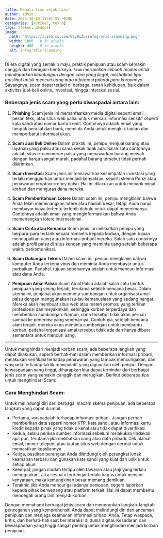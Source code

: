 ```yaml
---
title: Kenali Scam sejak dini!
author: admin
date: 2024-10-19 11:04:55 +0700
categories: [artikel, tekno]
tags: [tekno, medsos]
image:
  path: "https://i.ibb.co.com/VSy0xZw/infografis-scamming.png"
  width: 1000   # in pixels
  height: 400   # in pixels
  alt: infografis-scamming
---
```




Di era digital yang semakin maju, praktik penipuan atau scam semakin canggih dan beragam bentuknya. `Scam` *merupakan sebuah modus untuk mendapatkan keuntungan dengan cara yang ilegal, melibatkan tipu muslihat untuk mencuri uang atau informasi pribadi para korbannya*. Sayangnya, scam dapat terjadi di berbagai ranah kehidupan, baik dalam aktivitas jual-beli online, investasi, hingga interaksi sosial.

### Beberapa jenis scam yang perlu diwaspadai antara lain:

1. **Phishing**
   Scam jenis ini memanfaatkan media digital seperti email, pesan teks, atau situs web palsu untuk mencuri informasi sensitif seperti kata sandi atau nomor kartu kredit. Contohnya adalah email yang tampak berasal dari bank, meminta Anda untuk mengklik tautan dan memperbarui informasi akun.

2. **Scam Jual Beli Online**
   Dalam praktik ini, penipu menjual barang atau layanan yang palsu atau sama sekali tidak ada. Salah satu contohnya adalah situs e-commerce palsu yang menawarkan barang mewah dengan harga sangat murah, padahal barang tersebut tidak pernah dikirimkan.

3. **Scam Investasi**
   Scam jenis ini menawarkan kesempatan investasi yang terlalu menggiurkan untuk menjadi kenyataan, seperti skema Ponzi atau penawaran cryptocurrency palsu. Hal ini dilakukan untuk menarik minat korban dan menguras dana mereka.

4. **Scam Pemberitahuan Lotere**
   Dalam scam ini, penipu mengklaim bahwa Anda telah memenangkan lotere atau hadiah besar, tetapi Anda harus membayar biaya tertentu terlebih dahulu untuk dapat menerimanya. Contohnya adalah email yang menginformasikan bahwa Anda memenangkan lotere internasional.

5. **Scam Cinta atau Romansa**
   Scam jenis ini melibatkan penipu yang berpura-pura tertarik secara romantis kepada korban, dengan tujuan mendapatkan uang atau informasi pribadi mereka. Salah satu contohnya adalah profil palsu di situs kencan yang meminta uang setelah beberapa waktu berkomunikasi.

6. **Scam Dukungan Teknis**
   Dalam scam ini, penipu mengklaim bahwa komputer Anda terkena virus dan meminta Anda membayar untuk perbaikan. Padahal, tujuan sebenarnya adalah untuk mencuri informasi atau dana Anda.

7. **Penipuan Amal Palsu:** 
   Scam Amal Palsu adalah salah satu bentuk penipuan yang sering terjadi, terutama setelah bencana besar. Dalam skema ini, penjahat akan meminta sumbangan untuk organisasi amal palsu dengan menggunakan isu-isu kemanusiaan yang sedang hangat. Mereka akan membuat situs web atau materi promosi yang terlihat profesional dan meyakinkan, sehingga korban terperdaya dan memberikan sumbangan. Namun, dana tersebut tidak akan pernah sampai ke penerima yang sebenarnya. Contohnya, setelah bencana alam terjadi, mereka akan meminta sumbangan untuk membantu korban, padahal organisasi amal tersebut tidak ada dan hanya dibuat sementara untuk mencuri uang.

---

Untuk menghindari menjadi korban scam, ada beberapa langkah yang dapat dilakukan, seperti berhati-hati dalam memberikan informasi pribadi, melakukan verifikasi terhadap penawaran yang tampak mencurigakan, dan waspada terhadap taktik manipulatif yang digunakan oleh penipu. Dengan kewaspadaan yang tinggi, diharapkan kita dapat terhindar dari berbagai jenis scam yang semakin canggih dan merugikan. Berikut beberapa tips untuk menghindari Scam:

### Cara Menghindari Scam: 
Untuk melindungi diri dari berbagai macam skema penipuan, ada beberapa langkah yang dapat diambil. 
- Pertama, waspadalah terhadap informasi pribadi. Jangan pernah memberikan data seperti nomor KTP, kata sandi, atau informasi kartu kredit kepada pihak yang tidak dikenal atau tidak dapat diverifikasi. 
- Kedua, selalu periksa sumber informasi sebelum melakukan tindakan apa pun, terutama jika melibatkan uang atau data pribadi. Cek alamat email, nomor telepon, atau tautan situs web dengan cermat untuk memastikan keasliannya. 
- Ketiga, pastikan perangkat Anda dilindungi oleh perangkat lunak keamanan terbaru dan gunakan kata sandi yang kuat dan unik untuk setiap akun. 
- Keempat, jangan mudah tertipu oleh tawaran atau janji yang terlalu menggiurkan. Jika sesuatu terdengar terlalu bagus untuk menjadi kenyataan, maka kemungkinan besar memang demikian. 
- Terakhir, jika Anda mencurigai adanya penipuan, segera laporkan kepada pihak berwenang atau platform terkait. Hal ini dapat membantu mencegah orang lain menjadi korban.

Dengan memahami berbagai jenis scam dan menerapkan langkah-langkah pencegahan yang komprehensif, Anda dapat melindungi diri dari ancaman penipuan dan menjaga keamanan informasi pribadi Anda. Tetap waspada, kritis, dan berhati-hati saat berinteraksi di dunia digital. Kesadaran dan kewaspadaan yang tinggi sangat penting untuk menghindari menjadi korban penipuan.
